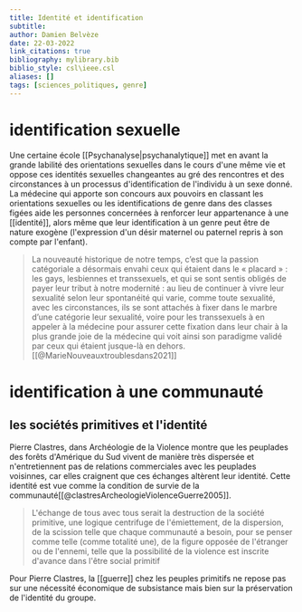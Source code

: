 ```yaml
---
title: Identité et identification
subtitle:
author: Damien Belvèze
date: 22-03-2022
link_citations: true
bibliography: mylibrary.bib
biblio_style: csl\ieee.csl
aliases: []
tags: [sciences_politiques, genre]
---
```



# identification sexuelle

Une certaine école [[Psychanalyse|psychanalytique]] met en avant la grande labilité des orientations sexuelles dans le cours d'une même vie et oppose ces identités sexuelles changeantes au gré des rencontres et des circonstances à un processus d'identification de l'individu à un sexe donné. La médecine qui apporte son concours aux pouvoirs en classant les orientations sexuelles ou les identifications de genre dans des classes figées aide les personnes concernées à renforcer leur appartenance à une [[identité]], alors même que leur identification à un genre peut être de nature exogène (l'expression d'un désir maternel ou paternel repris à son compte par l'enfant). 

>La nouveauté historique de notre temps, c’est que la passion catégoriale a désormais envahi ceux qui étaient dans le « placard » : les gays, lesbiennes et transsexuels, et qui se sont sentis obligés de payer leur tribut à notre modernité : au lieu de continuer à vivre leur sexualité selon leur spontanéité qui varie, comme toute sexualité, avec les circonstances, ils se sont attachés à fixer dans le marbre d’une catégorie leur sexualité, voire pour les transsexuels à en appeler à la médecine pour assurer cette fixation dans leur chair à la plus grande joie de la médecine qui voit ainsi son paradigme validé par ceux qui étaient jusque-là en dehors.[[@MarieNouveauxtroublesdans2021]]

# identification à une communauté

## les sociétés primitives et l'identité

Pierre Clastres, dans Archéologie de la Violence montre que les peuplades des forêts d'Amérique du Sud vivent de manière très dispersée et n'entretiennent pas de relations commerciales avec les peuplades voisinnes, car elles craignent que ces échanges altèrent leur identité. Cette identité est vue comme la condition de survie de la communauté[[@clastresArcheologieViolenceGuerre2005]]. 

> L'échange de tous avec tous serait la destruction de la société primitive, une logique centrifuge de l'émiettement, de la dispersion, de la scission telle que chaque communauté a besoin, pour se penser comme telle (comme totalité une), de la figure opposée de l'étranger ou de l'ennemi, telle que la possibilité de la violence est inscrite d'avance dans l'être social primitif

Pour Pierre Clastres, la [[guerre]] chez les peuples primitifs ne repose pas sur une nécessité économique de subsistance mais bien sur la préservation de l'identité du groupe.